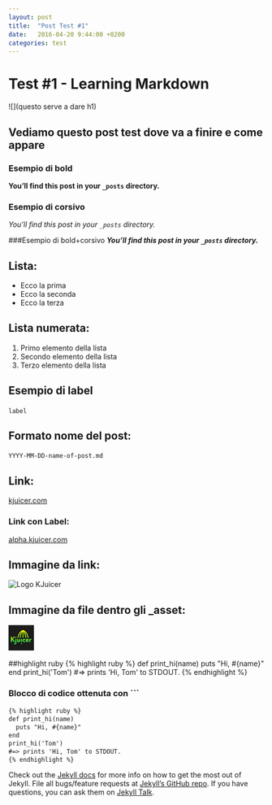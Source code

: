 ```yaml
---
layout: post
title:  "Post Test #1"
date:   2016-04-20 9:44:00 +0200
categories: test
---
```

# Test #1 - Learning Markdown

![](questo serve a dare h1)

## Vediamo questo post test dove va a finire e come appare

### Esempio di bold 
**You’ll find this post in your `_posts` directory.**  

### Esempio di corsivo 
*You’ll find this post in your `_posts` directory.*  

###Esempio di bold+corsivo 
***You’ll find this post in your `_posts` directory.***


## Lista:

* Ecco la prima
* Ecco la seconda
* Ecco la terza

## Lista numerata:

1. Primo elemento della lista
2. Secondo elemento della lista
3. Terzo elemento della lista

## Esempio di label 
`label`

## Formato nome del post: 
`YYYY-MM-DD-name-of-post.md`

## Link:
[kjuicer.com](http://kjuicer.com)

### Link con Label:
[alpha.kjuicer.com][tag-kjuicer]

## Immagine da link:
![Logo KJuicer](http://static.kjuicer.com/kj-landing-page/assets/css/images/logo.svg)

## Immagine da file dentro gli _asset:
![logo KJ sfondo nero](/images/Kjuicer-LinkedIn.png)

##highlight ruby
{% highlight ruby %}
def print_hi(name)
  puts "Hi, #{name}"
end
print_hi('Tom')
#=> prints 'Hi, Tom' to STDOUT.
{% endhighlight %}

### Blocco di codice ottenuta con ```

```
{% highlight ruby %}
def print_hi(name)
  puts "Hi, #{name}"
end
print_hi('Tom')
#=> prints 'Hi, Tom' to STDOUT.
{% endhighlight %}
```


Check out the [Jekyll docs][jekyll-docs] for more info on how to get the most out of Jekyll. File all bugs/feature requests at [Jekyll’s GitHub repo][jekyll-gh]. If you have questions, you can ask them on [Jekyll Talk][jekyll-talk].

[jekyll-docs]: http://jekyllrb.com/docs/home
[jekyll-gh]:   https://github.com/jekyll/jekyll
[jekyll-talk]: https://talk.jekyllrb.com/
[tag-kjuicer]: http://alpha.kjuicer.com
